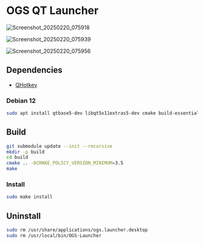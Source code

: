 # OGS QT Launcher

![Screenshot_20250220_075918](https://github.com/user-attachments/assets/c35b4b3d-96a6-4004-965e-7bb04302c078)

![Screenshot_20250220_075939](https://github.com/user-attachments/assets/d0444a43-51e6-497f-b28e-2bce25f90c5c)

![Screenshot_20250220_075956](https://github.com/user-attachments/assets/dcdb11fa-f334-4b11-8a5f-50ca2ed93aed)

## Dependencies

- [QHotkey](https://github.com/Skycoder42/QHotkey/tree/bb630252684d3556b79ac7a521616692f348fcf7)

### Debian 12

```bash
sudo apt install qtbase5-dev libqt5x11extras5-dev cmake build-essential
```

## Build

```bash
git submodule update --init --recursive
mkdir -p build
cd build
cmake .. -DCMAKE_POLICY_VERSION_MINIMUM=3.5
make
```

### Install

```bash
sudo make install
```

## Uninstall
```bash
sudo rm /usr/share/applications/ogs.launcher.desktop
sudo rm /usr/local/bin/OGS-Launcher
```
